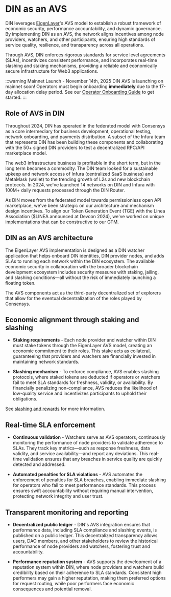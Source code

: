 # DIN as an AVS

DIN leverages [EigenLayer](https://app.eigenlayer.xyz/)'s AVS model to establish a robust framework
of economic security, performance accountability, and dynamic governance.
By implementing DIN as an AVS, the network aligns incentives among node providers, watchers,
and other participants, ensuring high standards of service quality, resilience, and transparency
across all operations.

Through AVS, DIN enforces rigorous standards for service level agreements (SLAs),
incentivizes consistent performance, and incorporates real-time slashing and staking mechanisms,
providing a reliable and economically secure infrastructure for Web3 applications.

:::warning Mainnet Launch - November 14th, 2025
DIN AVS is launching on mainnet soon! Operators must begin onboarding **immediately** due to the
17-day allocation delay period. See our [Operator Onboarding Guide](./operator-onboarding/index.md)
to get started.
:::

## Role of AVS in DIN

Throughout 2024, DIN has operated in the federated model with Consensys as a core intermediary
for business development, operational testing, network onboarding, and payments distribution.
A subset of the Infura team that represents DIN has been building these components and collaborating with the 50+ signed DIN providers to test a decentralized RPC/API marketplace model.

The web3 infrastructure business is profitable in the short term, but in the long term becomes a commodity.
The DIN team looked for a sustainable upkeep and network access of Infura (centralized SaaS business) and MetaMask (wallet) to the trending growth of L2s and new blockchain protocols.
In 2024, we've launched 14 networks on DIN and Infura with 100M+ daily requests processed through the DIN Router.

As DIN moves from the federated model towards permissionless open API marketplace, we've been strategic on our architecture and mechanism design incentives.
To align our Token Generation Event (TGE) with the Linea Association ($LINEA announced at Devcon 2024), we've worked on unique implementations that can be constructive to our GTM.

## DIN as an AVS architecture

The EigenLayer AVS implementation is designed as a DIN watcher application that helps onboard DIN identities, DIN provider nodes, and adds SLAs to running each network within the DIN ecosystem.
The available economic security in collaboration with the broader blockchain development ecosystem
includes security measures with staking, jailing, and slashing conditions—all without the risk
of immediately launching a floating token.

The AVS components act as the third-party decentralized set of explorers that allow for the eventual decentralization of the roles played by Consensys.

## Economic alignment through staking and slashing

- **Staking requirements** - Each node provider and watcher within DIN must stake tokens through the EigenLayer AVS model, creating an economic commitment to their roles.
  This stake acts as collateral, guaranteeing that providers and watchers are financially invested in maintaining network standards.

- **Slashing mechanism** - To enforce compliance, AVS enables slashing protocols, where staked tokens are deducted if operators or watchers fail to meet SLA standards for freshness, validity, or availability.
  By financially penalizing non-compliance, AVS reduces the likelihood of low-quality service and incentivizes participants to uphold their obligations.

See [slashing and rewards](slashing-and-rewards.md) for more information.

## Real-time SLA enforcement

- **Continuous validation** - Watchers serve as AVS operators, continuously monitoring the performance of node providers to validate adherence to SLAs.
  They track key metrics—such as response freshness, data validity, and service availability—and report any deviations.
  This real-time validation ensures that any breaches in service quality are quickly detected and addressed.

- **Automated penalties for SLA violations** - AVS automates the enforcement of penalties for SLA breaches, enabling immediate slashing for operators who fail to meet performance standards.
  This process ensures swift accountability without requiring manual intervention, protecting network integrity and user trust.

## Transparent monitoring and reporting

- **Decentralized public ledger** - DIN's AVS integration ensures that performance data, including SLA compliance and slashing events, is published on a public ledger.
  This decentralized transparency allows users, DAO members, and other stakeholders to review the historical performance of node providers and watchers, fostering trust and accountability.

- **Performance reputation system** - AVS supports the development of a reputation system within DIN, where node providers and watchers build credibility based on their adherence to SLA standards.
  Consistent high performers may gain a higher reputation, making them preferred options for request routing, while poor performers face economic consequences and potential removal.
